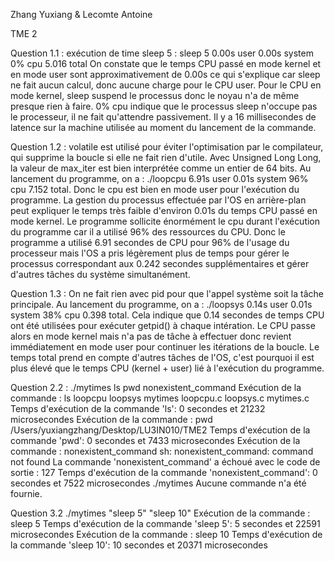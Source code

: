 Zhang Yuxiang & Lecomte Antoine

TME 2

Question 1.1 :
exécution de time sleep 5 :
sleep 5 0.00s user 0.00s system 0% cpu 5.016 total
On constate que le temps CPU passé en mode kernel et en mode user sont approximativement de 0.00s ce qui s'explique car sleep ne fait aucun calcul, donc aucune charge pour le CPU user. Pour le CPU en mode kernel, sleep suspend le processus donc le noyau n'a de même presque rien à faire. 0% cpu indique que le processus sleep n'occupe pas le processeur, il ne fait qu'attendre passivement. Il y a 16 millisecondes de latence sur la machine utilisée au moment du lancement de la commande.


Question 1.2 :
volatile est utilisé pour éviter l'optimisation par le compilateur, qui supprime la boucle si elle ne fait rien d'utile. Avec Unsigned Long Long, la valeur de max_iter est bien interprétée comme un entier de 64 bits.
Au lancement du programme, on a : ./loopcpu 6.91s user 0.01s system 96% cpu 7.152 total.
Donc le cpu est bien en mode user pour l'exécution du programme. La gestion du processus effectuée par l'OS en arrière-plan peut expliquer le temps très faible d'environ 0.01s du temps CPU passé en mode kernel. Le programme sollicite énormément le cpu durant l'exécution du programme car il a utilisé 96% des ressources du CPU. Donc le programme a utilisé 6.91 secondes de CPU pour 96% de l'usage du processeur mais l'OS a pris légèrement plus de temps pour gérer le processus correspondant aux 0.242 secondes supplémentaires et gérer d'autres tâches du système simultanément.


Question 1.3 :
On ne fait rien avec pid pour que l'appel système soit la tâche principale.
Au lancement du programme, on a : ./loopsys 0.14s user 0.01s system 38% cpu 0.398 total.
Cela indique que 0.14 secondes de temps CPU ont été utilisées pour exécuter getpid() à chaque intération. Le CPU passe alors en mode kernel mais n'a pas de tâche à effectuer donc revient immédiatement en mode user pour continuer les itérations de la boucle. Le temps total prend en compte d'autres tâches de l'OS, c'est pourquoi il est plus élevé que le temps CPU (kernel + user) lié à l'exécution du programme.


Question 2.2 :
./mytimes ls pwd nonexistent_command
Exécution de la commande : ls
loopcpu        loopsys        mytimes
loopcpu.c    loopsys.c    mytimes.c
Temps d'exécution de la commande 'ls': 0 secondes et 21232 microsecondes
Exécution de la commande : pwd
/Users/yuxiangzhang/Desktop/LU3IN010/TME2
Temps d'exécution de la commande 'pwd': 0 secondes et 7433 microsecondes
Exécution de la commande : nonexistent_command
sh: nonexistent_command: command not found
La commande 'nonexistent_command' a échoué avec le code de sortie : 127
Temps d'exécution de la commande 'nonexistent_command': 0 secondes et 7522 microsecondes
./mytimes
Aucune commande n'a été fournie.


Question 3.2
./mytimes "sleep 5" "sleep 10"
Exécution de la commande : sleep 5
Temps d'exécution de la commande 'sleep 5': 5 secondes et 22591 microsecondes
Exécution de la commande : sleep 10
Temps d'exécution de la commande 'sleep 10': 10 secondes et 20371 microsecondes
